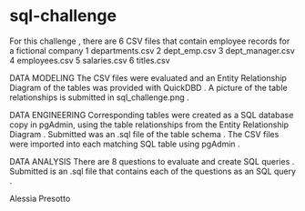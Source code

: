 # sql-challenge
For this challenge , there are 6 CSV files that contain employee records for a fictional company
1  departments.csv
2  dept_emp.csv
3  dept_manager.csv
4  employees.csv
5  salaries.csv
6  titles.csv

DATA MODELING
The CSV files were evaluated and an Entity Relationship Diagram of the tables was provided with QuickDBD . 
A picture of the table relationships is submitted in sql_challenge.png .

DATA ENGINEERING
Corresponding tables were created as a SQL database copy in pgAdmin, using the table relationships from the 
Entity Relationship Diagram . Submitted was an .sql file of the table schema . The CSV files were imported into
each matching SQL table using pgAdmin .

DATA ANALYSIS
There are 8 questions to evaluate and create SQL queries . Submitted is an .sql file that contains each of the
questions as an SQL query . 

Alessia Presotto
